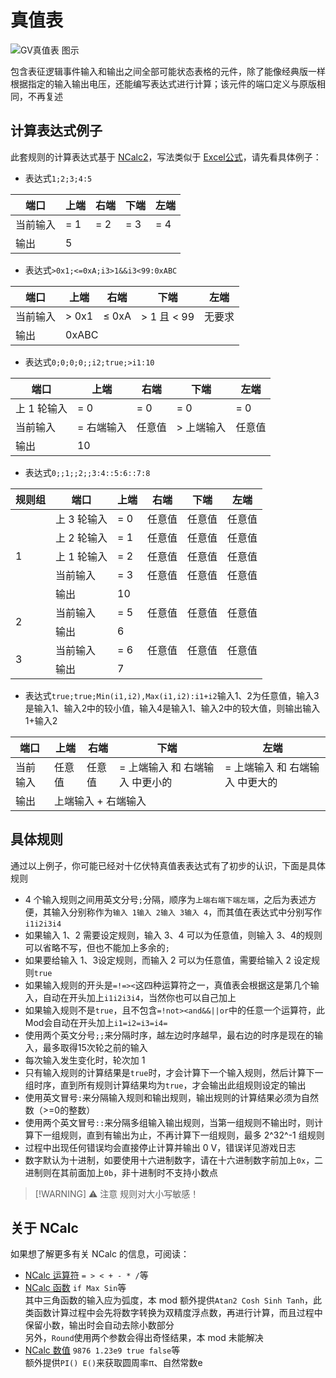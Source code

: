 # 真值表 <Badge text="v1.0" type="info"/>

<img src="/images/base/shift/GVTruthTable.webp" alt="GV真值表 图示" class="center_image small"/>

包含表征逻辑事件输入和输出之间全部可能状态表格的元件，除了能像经典版一样根据指定的输入输出电压，还能编写表达式进行计算；该元件的端口定义与原版相同，不再复述

## 计算表达式例子

此套规则的计算表达式基于 [NCalc2](https://github.com/sklose/NCalc2)，写法类似于 [Excel公式](https://support.microsoft.com/zh-cn/office/excel-%E4%B8%AD%E7%9A%84%E5%85%AC%E5%BC%8F%E6%A6%82%E8%BF%B0-ecfdc708-9162-49e8-b993-c311f47ca173)，请先看具体例子：

* 表达式`1;2;3;4:5`

<table :class="$style.mono_table_body">
    <thead>
        <tr>
            <th>端口</th>
            <th>上端</th>
            <th>右端</th>
            <th>下端</th>
            <th>左端</th>
        </tr>
    </thead>
    <tbody>
        <tr>
            <td>当前输入</td>
            <td>= 1</td>
            <td>= 2</td>
            <td>= 3</td>
            <td>= 4</td>
        </tr>
        <tr>
            <td>输出</td>
            <td colspan="4">5</td>
        </tr>
    </tbody>
</table>

* 表达式`>0x1;<=0xA;i3>1&&i3<99:0xABC`

<table :class="$style.mono_table_body">
    <thead>
        <tr>
            <th>端口</th>
            <th>上端</th>
            <th>右端</th>
            <th>下端</th>
            <th>左端</th>
        </tr>
    </thead>
    <tbody>
        <tr>
            <td>当前输入</td>
            <td>> 0x1</td>
            <td>≤ 0xA</td>
            <td>> 1 且 < 99</td>
            <td>无要求</td>
        </tr>
        <tr>
            <td>输出</td>
            <td colspan="4">0xABC</td>
        </tr>
    </tbody>
</table>

* 表达式`0;0;0;0;;i2;true;>i1:10`

<table :class="$style.mono_table_body">
    <thead>
        <tr>
            <th>端口</th>
            <th>上端</th>
            <th>右端</th>
            <th>下端</th>
            <th>左端</th>
        </tr>
    </thead>
    <tbody>
        <tr>
            <td>上 1 轮输入</td>
            <td>= 0</td>
            <td>= 0</td>
            <td>= 0</td>
            <td>= 0</td>
        </tr>
        <tr>
            <td>当前输入</td>
            <td>= 右端输入</td>
            <td>任意值</td>
            <td>> 上端输入</td>
            <td>任意值</td>
        </tr>
        <tr>
            <td>输出</td>
            <td colspan="4">10</td>
        </tr>
    </tbody>
</table>

* 表达式`0;;1;;2;;3:4::5:6::7:8`

<table :class="$style.mono_table_body">
    <thead>
        <tr>
            <th>规则组</th>
            <th>端口</th>
            <th>上端</th>
            <th>右端</th>
            <th>下端</th>
            <th>左端</th>
        </tr>
    </thead>
    <tbody>
        <tr>
            <td rowspan="5">1</td>
            <td :class="$style.no_mono">上 3 轮输入</td>
            <td>= 0</td>
            <td>任意值</td>
            <td>任意值</td>
            <td>任意值</td>
        </tr>
        <tr>
            <td>上 2 轮输入</td>
            <td>= 1</td>
            <td>任意值</td>
            <td>任意值</td>
            <td>任意值</td>
        </tr>
        <tr>
            <td>上 1 轮输入</td>
            <td>= 2</td>
            <td>任意值</td>
            <td>任意值</td>
            <td>任意值</td>
        </tr>
        <tr>
            <td>当前输入</td>
            <td>= 3</td>
            <td>任意值</td>
            <td>任意值</td>
            <td>任意值</td>
        </tr>
        <tr>
            <td>输出</td>
            <td colspan="4">10</td>
        </tr>
        <tr>
            <td rowspan="2">2</td>
            <td :class="$style.no_mono">当前输入</td>
            <td>= 5</td>
            <td>任意值</td>
            <td>任意值</td>
            <td>任意值</td>
        </tr>
        <tr>
            <td>输出</td>
            <td colspan="4">6</td>
        </tr>
        <tr>
            <td rowspan="2">3</td>
            <td :class="$style.no_mono">当前输入</td>
            <td>= 6</td>
            <td>任意值</td>
            <td>任意值</td>
            <td>任意值</td>
        </tr>
        <tr>
            <td>输出</td>
            <td colspan="4">7</td>
        </tr>
    </tbody>
</table>

* 表达式`true;true;Min(i1,i2),Max(i1,i2):i1+i2`输入1、2为任意值，输入3是输入1、输入2中的较小值，输入4是输入1、输入2中的较大值，则输出输入1+输入2

<table :class="$style.mono_table_body">
    <thead>
        <tr>
            <th>端口</th>
            <th>上端</th>
            <th>右端</th>
            <th>下端</th>
            <th>左端</th>
        </tr>
    </thead>
    <tbody>
        <tr>
            <td>当前输入</td>
            <td>任意值</td>
            <td>任意值</td>
            <td>= 上端输入 和 右端输入 中更小的</td>
            <td>= 上端输入 和 右端输入 中更大的</td>
        </tr>
        <tr>
            <td>输出</td>
            <td colspan="4">上端输入 + 右端输入</td>
        </tr>
    </tbody>
</table>

## 具体规则

通过以上例子，你可能已经对十亿伏特真值表表达式有了初步的认识，下面是具体规则

* 4 个输入规则之间用英文分号`;`分隔，顺序为`上端`&#8203;`右端`&#8203;`下端`&#8203;`左端`，之后为表述方便，其输入分别称作为`输入 1`&#8203;`输入 2`&#8203;`输入 3`&#8203;`输入 4`，而其值在表达式中分别写作`i1`&#8203;`i2`&#8203;`i3`&#8203;`i4`
* 如果输入 1、2 需要设定规则，输入 3、4 可以为任意值，则输入 3、4的规则可以省略不写，但也不能加上多余的`;`
* 如果要给输入 1、3设定规则，而输入 2 可以为任意值，需要给输入 2 设定规则`true`
* 如果输入规则的开头是`=`&#8203;`!=`&#8203;`>`&#8203;`<`这四种运算符之一，真值表会根据这是第几个输入，自动在开头加上`i1`&#8203;`i2`&#8203;`i3`&#8203;`i4`，当然你也可以自己加上
* 如果输入规则不是`true`，且不包含`=`&#8203;`!`&#8203;`not`&#8203;`>`&#8203;`<`&#8203;`and`&#8203;`&&`&#8203;`||`&#8203;`or`中的任意一个运算符，此Mod会自动在开头加上`i1=`&#8203;`i2=`&#8203;`i3=`&#8203;`i4=`
* 使用两个英文分号`;;`来分隔时序，越左边时序越早，最右边的时序是现在的输入，最多取得15次轮之前的输入
* 每次输入发生变化时，轮次加 1
* 只有输入规则的计算结果是`true`时，才会计算下一个输入规则，然后计算下一组时序，直到所有规则计算结果均为`true`，才会输出此组规则设定的输出
* 使用英文冒号`:`来分隔输入规则和输出规则，输出规则的计算结果必须为自然数（>=0的整数）
* 使用两个英文冒号`::`来分隔多组输入输出规则，当第一组规则不输出时，则计算下一组规则，直到有输出为止，不再计算下一组规则，最多 2^32^-1 组规则
* 过程中出现任何错误均会直接停止计算并输出 0 V，错误详见游戏日志
* 数字默认为十进制，如要使用十六进制数字，请在十六进制数字前加上`0x`，二进制则在其前面加上`0b`，非十进制时不支持小数点

> [!WARNING] ⚠ 注意
> 规则对大小写敏感！

## 关于 NCalc

如果想了解更多有关 NCalc 的信息，可阅读：

* [NCalc 运算符](ncalc/operators) `= > < + - * /`等
* [NCalc 函数](ncalc/functions) `if Max Sin`等  
  其中三角函数的输入应为弧度，本 mod 额外提供`Atan2 Cosh Sinh Tanh`，此类函数计算过程中会先将数字转换为双精度浮点数，再进行计算，而且过程中保留小数，输出时会自动去除小数部分  
  另外，`Round`使用两个参数会得出奇怪结果，本 mod 未能解决
* [NCalc 数值](ncalc/values) `9876 1.23e9 true false`等  
  额外提供`PI() E()`来获取圆周率π、自然常数e

<style module>

.mono_table_body th, .mono_table_body td{
    text-align: center;
}
.mono_table_body  tbody tr > td:not(:first-child){
    font-family: var(--vp-font-family-mono);
    &.no_mono{
        font-family: var(--vp-font-family-base);
    }
}
</style>